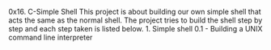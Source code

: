 0x16. C-Simple Shell
	This project is about building our own simple shell that acts the same as the normal shell. The project tries to build the shell step by step and each step taken is listed below.
	1. Simple shell 0.1 - Building a UNIX command line interpreter 

